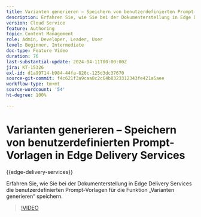 ```yaml
---
title: Varianten generieren – Speichern von benutzerdefinierten Prompt-Vorlagen in Edge Delivery Services
description: Erfahren Sie, wie Sie bei der Dokumenterstellung in Edge Delivery Services die benutzerdefinierten Prompt-Vorlagen für die Funktion „Varianten generieren“ speichern.
version: Cloud Service
feature: Authoring
topic: Content Management
role: Admin, Developer, Leader, User
level: Beginner, Intermediate
doc-type: Feature Video
duration: 76
last-substantial-update: 2024-04-11T00:00:00Z
jira: KT-15326
exl-id: d1a99714-b984-44fa-826c-125d3dc37670
source-git-commit: f4c621f3a9caa8c2c64b8323312343fe421a5aee
workflow-type: tm+mt
source-wordcount: '54'
ht-degree: 100%

---
```


# Varianten generieren – Speichern von benutzerdefinierten Prompt-Vorlagen in Edge Delivery Services

{{edge-delivery-services}}

Erfahren Sie, wie Sie bei der Dokumenterstellung in Edge Delivery Services die benutzerdefinierten Prompt-Vorlagen für die Funktion „Varianten generieren“ speichern.

>[!VIDEO](https://video.tv.adobe.com/v/3428317/?learn=on)

